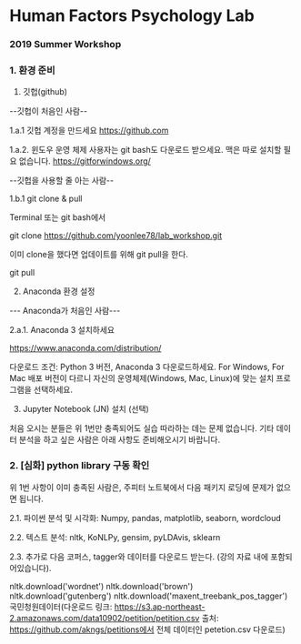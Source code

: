 # Human Factors Psychology Lab
### 2019 Summer Workshop

### 1. 환경 준비

1. 깃헙(github)

--깃헙이 처음인 사람--

1.a.1 깃헙 계정을 만드세요
https://github.com

1.a.2. 윈도우 운영 체제 사용자는 git bash도 다운로드 받으세요. 맥은 따로 설치할 필요 없습니다. 
https://gitforwindows.org/

--깃헙을 사용할 줄 아는 사람--

1.b.1 git clone & pull

Terminal 또는 git bash에서

  git clone https://github.com/yoonlee78/lab_workshop.git

이미 clone을 했다면 업데이트를 위해 git pull을 한다.

  git pull

2. Anaconda 환경 설정

--- Anaconda가 처음인 사람---

2.a.1. Anaconda 3 설치하세요

https://www.anaconda.com/distribution/

다운로드 조건: Python 3 버전, Anaconda 3 다운로드하세요. For Windows, For Mac 배포 버전이 다르니 자신의 운영체제(Windows, Mac, Linux)에 맞는 설치 프로그램을 선택하세요. 

3. Jupyter Notebook (JN) 설치 (선택)

처음 오시는 분들은 위 1번만 충족되어도 실습 따라하는 데는 문제 없습니다. 기타 데이터 분석을 하고 싶은 사람은 아래 사항도 준비해오시기 바랍니다. 

### 2. [심화] python library 구동 확인

위 1번 사항이 이미 충족된 사람은, 주피터 노트북에서 다음 패키지 로딩에 문제가 없으면 됩니다.

2.1. 파이썬 분석 및 시각화: Numpy, pandas, matplotlib, seaborn, wordcloud

2.2. 텍스트 분석: nltk, KoNLPy, gensim, pyLDAvis, sklearn

2.3. 추가로 다음 코퍼스, tagger와 데이터를 다운로드 받는다. (강의 자료 내에 포함되어있습니다).

nltk.download('wordnet')
nltk.download('brown')
nltk.download('gutenberg')
nltk.download('maxent_treebank_pos_tagger')
국민청원데이터(다운로드 링크: https://s3.ap-northeast-2.amazonaws.com/data10902/petition/petition.csv 출처: https://github.com/akngs/petitions에서 전체 데이터인 petetion.csv 다운로드)

